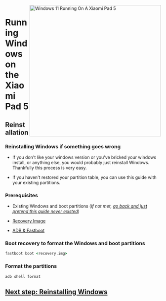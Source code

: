 <img align="right" src="https://raw.githubusercontent.com/erdilS/Port-Windows-11-Xiaomi-Pad-5/main/nabu.png" width="425" alt="Windows 11 Running On A Xiaomi Pad 5">


# Running Windows on the Xiaomi Pad 5

## Reinstallation

### Reinstalling Windows if something goes wrong

- If you don't like your windows version or you've bricked your windows install, or anything else, you would probably just reinstall Windows. Thankfully this process is very easy.

- If you haven't restored your partition table, you can use this guide with your existing partitions.

### Prerequisites

- Existing Windows and boot partitions (*If not met, [go back and just pretend this guide never existed](/guide/English/1-partition-en.md)*)

- [Recovery Image](../../../../releases/tag/1.0)

- [ADB & Fastboot](https://developer.android.com/studio/releases/platform-tools)


### Boot recovery to format the Windows and boot partitions

```cmd
fastboot boot <recovery.img>
```
### Format the partitions

```cmd
adb shell format
```
## [Next step: Reinstalling Windows](/guide/English/2-install-en.md#Executethemscscript)
